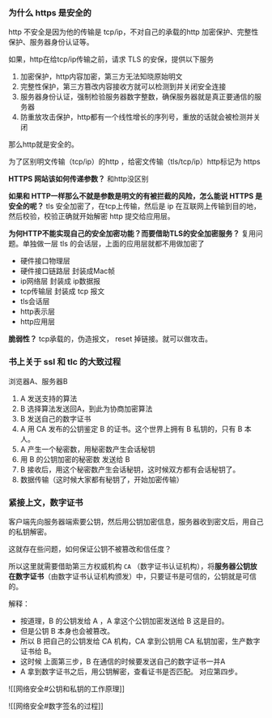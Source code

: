 
### 为什么 https 是安全的

http 不安全是因为他的传输是 tcp/ip，不对自己的承载的http 加密保护、完整性保护、服务器身份认证等。

如果，http在给tcp/ip传输之前，请求 TLS 的安保，提供以下服务

1. 加密保护，http内容加密，第三方无法知晓原始明文
2. 完整性保护，第三方篡改内容接收方就可以检测到并关闭安全连接
3. 服务器身份认证，强制检验服务器数字整数，确保服务器就是真正要通信的服务器
4. 防重放攻击保护，http都有一个线性增长的序列号，重放的话就会被检测并关闭

那么http就是安全的。

为了区别明文传输（tcp/ip）的http ，给密文传输（tls/tcp/ip）http标记为 https

**HTTPS 网站该如何传递参数？** 和http没区别

**如果和 HTTP一样那么不就是参数是明文的有被拦截的风险，怎么能说 HTTPS 是安全的呢？** tls 安全加密了，在tcp上传输，然后是 ip 在互联网上传输到目的地，然后校验，校验正确就开始解密 http 提交给应用层。

**为何HTTP不能实现自己的安全加密功能？而要借助TLS的安全加密服务？** 复用问题。单独做一层 tls 的会话层，上面的应用层就都不用做加密了

- 硬件接口物理层
- 硬件接口链路层 封装成Mac帧
- ip网络层 封装成 ip数据报
- tcp传输层 封装成 tcp 报文
- tls会话层
- http表示层
- http应用层

**脆弱性？** tcp承载的，伪造报文， reset 掉链接。就可以做攻击。


### 书上关于 ssl 和 tlc 的大致过程

浏览器A、服务器B
1. A 发送支持的算法
2. B 选择算法发送回A，到此为协商加密算法
3. B 发送自己的数字证书
4. A 用 CA 发布的公钥鉴定 B 的证书。这个世界上拥有 B 私钥的，只有 B 本人。
5. A 产生一个秘密数，用秘密数产生会话秘钥
6. 用 B 的公钥加密的秘密数 发送给 B
7. B 接收后，用这个秘密数产生会话秘钥，这时候双方都有会话秘钥了。
8. 数据传输（这时候大家都有秘钥了，开始加密传输）



### 紧接上文，数字证书

客户端先向服务器端索要公钥，然后用公钥加密信息，服务器收到密文后，用自己的私钥解密。

这就存在些问题，如何保证公钥不被篡改和信任度？

所以这里就需要借助第三方权威机构 `CA` （数字证书认证机构），将**服务器公钥放在数字证书**（由数字证书认证机构颁发）中，只要证书是可信的，公钥就是可信的。


解释：
- 按道理，B 的公钥发给 A ，A 拿这个公钥加密发送给 B 这是目的。
- 但是公钥 B 本身也会被篡改。
- 所以 B 把自己的公钥发给 CA 机构，CA 拿到公钥用 CA 私钥加密，生产数字证书给 B。
- 这时候 上面第三步，B 在通信的时候要发送自己的数字证书一并A
- A 拿到数字证书之后，用公钥解密，查看证书是否匹配。 对应第四步。


![[网络安全#公钥和私钥的工作原理]]

![[网络安全#数字签名的过程]]